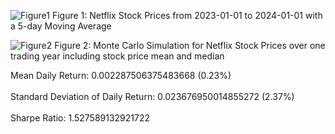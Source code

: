 
![Figure1](https://github.com/MahalyB/Netflix-Stock-Price-Analysis/assets/57423814/b8e55e4c-605d-48c0-8271-79f1c59e8583)
Figure 1: Netflix Stock Prices from 2023-01-01 to 2024-01-01 with a 5-day Moving Average

![Figure2](https://github.com/MahalyB/Netflix-Stock-Price-Analysis/assets/57423814/fe69d476-bc92-41b4-ae7b-d1315794895b)
Figure 2: Monte Carlo Simulation for Netflix Stock Prices over one trading year including stock price mean and median

Mean Daily Return: 0.002287506375483668 (0.23%) <br><br>
Standard Deviation of Daily Return: 0.023676950014855272 (2.37%) <br><br>
Sharpe Ratio: 1.527589132921722
